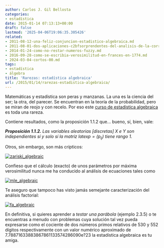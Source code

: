 ```yaml
---
author: Carlos J. Gil Bellosta
categories:
- estadística
date: 2015-01-14 07:13:13+00:00
draft: false
lastmod: '2025-04-06T19:06:35.305426'
related:
- 2011-08-12-una-feliz-conjuncion-estadistico-algebraica.md
- 2011-08-01-dos-aplicaciones-c2bfsorprendentes-del-analisis-de-la-correlacion-canonica.md
- 2014-01-24-como-no-restar-numeros-fuzzy.md
- 2016-09-28-como-se-escribia-verosimilitud-en-frances-en-1774.md
- 2024-03-04-cortos-00.md
tags:
- estadística
- álgebra
title: 'Rarezas: estadística algebraica'
url: /2015/01/14/rarezas-estadistica-algebraica/
---
```


Matemáticas y estadística son peras y manzanas. La una es la ciencia del ser; la otra, del parecer. Se encuentran en la teoría de la probabilidad, pero se miran de reojo y con recelo. Por eso este [curso de estadística algebraica](https://math.berkeley.edu/~bernd/owl.pdf) es toda una rareza.

Contiene resultados, como la proposición 1.1.2 que... bueno, sí, bien, vale:

_**Proposición 1.1.2.** Las variables aleatorias [discretas] X e Y son independientes sí y solo sí la matriz $latex p = (p_{ij})$ tiene rango 1._

Otros, sin embargo, son más crípticos:

[![zariski_algebraic](/wp-uploads/2015/01/zariski_algebraic.png#center)
](/wp-uploads/2015/01/zariski_algebraic.png#center)

Confieso que el cálculo (exacto) de unos parámetros por máxima verosimilitud nunca me ha conducido al análisis de ecuaciones tales como

[![mle_algebraic](/wp-uploads/2015/01/mle_algebraic.png#center)
](/wp-uploads/2015/01/mle_algebraic.png#center)

Te aseguro que tampoco has visto jamás semejante caracterización del análisis factorial:

[![fa_algebraic](/wp-uploads/2015/01/fa_algebraic.png#center)
](/wp-uploads/2015/01/fa_algebraic.png#center)

En definitiva, si quieres aprender a _testar una parábola_ (ejemplo 2.3.5) o te encuentras a menudo con problemas cuya solución tal vez pueda expresarse como el cociente de dos números primos relativos de 530 y 552 dígitos respectivamente con un valor numérico aproximado de 7.78871633883867861133574286090e?23 la estadística algebraica es tu amiga.
